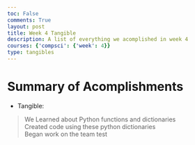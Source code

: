 ```yaml
---
toc: False
comments: True
layout: post
title: Week 4 Tangible
description: A list of everything we acomplished in week 4
courses: {'compsci': {'week': 4}}
type: tangibles
---
```


# Summary of Acomplishments 

- Tangible:
> We Learned about Python functions and dictionaries <br>
> Created code using these python dictionaries <br>
> Began work on the team test <br>
